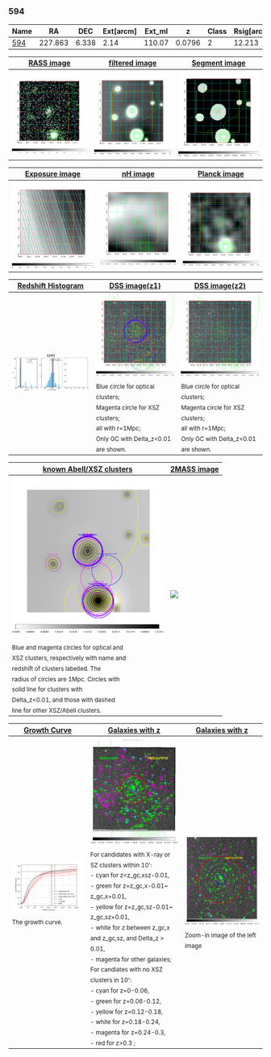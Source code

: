 <div STYLE="page-break-after: always;"></div>

### 594

|Name          |RA          |DEC      | Ext[arcm] | Ext_ml | z    | Class| Rsig[arcmin] | CRsig[c/s] | CR500[c/s] | R500[Mpc] |L500[erg/s]|F500[erg/s/cm^2]| M500[Msun]|Tx[keV]|beta|GC(XSZ,Delta_z<0.01)| GC(OPT,Delta_z<0.01)|GC|alias|
|--------------|------------|------------|---|---|-----------|--------|------|------|----|----|----|----|----|----|----|----|----|----|---|
|[594](script/594.md)     | 227.863       | 6.338       | 2.14    | 110.07   | 0.0796 | 2   | 12.213 |0.515 |0.507 |0.993 |1.501e+44 |9.606e-12 |3.003e+14 |4.327 |0.897 |Tar, |Wen, |Tar, |k243|

|[RASS image](../image/594/594_img.pdf)|[filtered image](../image/594/594_fil.pdf)|[Segment image](../image/594/594_seg.pdf)|
|-------------------|--------------------|-------------------|
| <img src="../image/594/594_img.png" width="300">  | <img src="../image/594/594_fil.png" width="300">   | <img src="../image/594/594_seg.png" width="300">  |

|[Exposure image](../image/594/594_mex.pdf)| [nH image](../image/594/594_nh.pdf)| [Planck image](../image/594/594_p.pdf)|
|-------------------|--------------------|-------------------|
|<img src="../image/594/594_mex.png" width="300">   | <img src="../image/594/594_nh.png" width="300">    | <img src="../image/594/594_p.png" width="300"> |

|[Redshift Histogram](../image/594/594_zg.pdf) | [DSS image(z1)](../image/594/594_dss_z1.pdf)      |  [DSS image(z2)](../image/594/594_dss_z2.pdf)    |
|-------------------|--------------------|-------------------|
|<img src="../image/594/594_zg.png" width="300"> |<img src="../image/594/594_dss_z1.png" width="300"> <sub><br>Blue circle for optical clusters; <br>Magenta circle for XSZ clusters; <br>all with r=1Mpc; <br>Only GC with Delta_z<0.01 are shown. </sub>| <img src="../image/594/594_dss_z2.png" width="300"><sub><br>Blue circle for optical clusters; <br>Magenta circle for XSZ clusters; <br>all with r=1Mpc; <br>Only GC with Delta_z<0.01 are shown. </sub> |

|[known Abell/XSZ clusters](../image/594/594_m.pdf) | [2MASS image](../image/594/594_2mass.pdf)      |
|-------------------|-------------------|
|<img src=../image/594/594_m.png width="300"> <sub><br>Blue and magenta circles for optical and <br>XSZ clusters, respectively with name and <br>redshift of clusters labelled. The <br>radius of circles are 1Mpc. Circles with <br>solid line for clusters with <br>Delta_z<0.01, and those with dashed <br>line for other XSZ/Abell clusters.        </sub>|<img src="../image/594/594_2mass.png" width="300">  |

|[Growth Curve](../image/594/594_gca_all.png) |[Galaxies with z](../image/594/594_opt_ned.pdf) |[Galaxies with z](../image/594/594_opt_ned_zoom.pdf) |
|-------------------|-------------------|-------------------|
| <img src="../image/594/594_gca_all.png" width="300"> <sub><br>The growth curve.</sub>| <img src=../image/594/594_opt_ned.png width="300"> <br><sub> For candidates with X-ray or SZ clusters within 10': <br> - cyan for z<z_gc,xsz-0.01, <br> - green for z=z_gc,x-0.01~ z_gc,x+0.01, <br> - yellow for z=z_gc,sz-0.01~ z_gc,sz+0.01, <br> - white for z between z_gc,x and z_gc,sz, and Delta_z > 0.01, <br> - magenta for other galaxies; <br>For candiates with no XSZ clusters in 10': <br> - cyan for z=0-0.06, <br> - green for z=0.06-0.12, <br> - yellow for z=0.12-0.18, <br> - white for z=0.18-0.24, <br> - magenta for z=0.24-0.3, <br> - red for z>0.3 ;  </sub>|<img src=../image/594/594_opt_ned_zoom.png width="300">  <br><sub> Zoom-in image of the left image</sub>|





